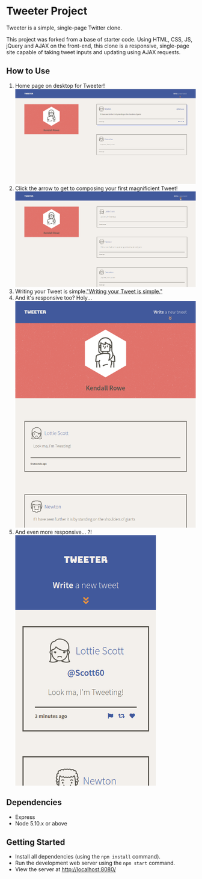 # Tweeter Project

Tweeter is a simple, single-page Twitter clone.

This project was forked from a base of starter code. Using HTML, CSS, JS, jQuery and AJAX on the front-end, this clone is a responsive, single-page site capable of taking tweet inputs and updating using AJAX requests. 

## How to Use

1. Home page on desktop for Tweeter!
!["Home page on desktop for Tweeter!"](public/docs/main-homepage.png)
2. Click the arrow to get to composing your first magnificient Tweet!
!["Click the arrow to get to composing your first magnificient Tweet!"](public/docs/compose-tweet.png)
3. Writing your Tweet is simple.["Writing your Tweet is simple."](public/docs/write-your-tweet.png)
4. And it's responsive too? Holy...
!["And it's responsive too? Holy..."](public/docs/smaller-window.png)
5. And even more responsive... ?!
!["And even more responsive... ?!"](public/docs/mobile-view.png)

## Dependencies

- Express
- Node 5.10.x or above

## Getting Started
- Install all dependencies (using the `npm install` command).
- Run the development web server using the `npm start` command.
- View the server at [http://localhost:8080/](http://localhost:8080/)